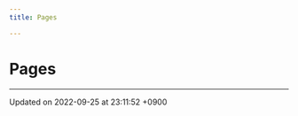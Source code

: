 ```yaml
---
title: Pages

---
```


# Pages







-------------------------------

Updated on 2022-09-25 at 23:11:52 +0900
